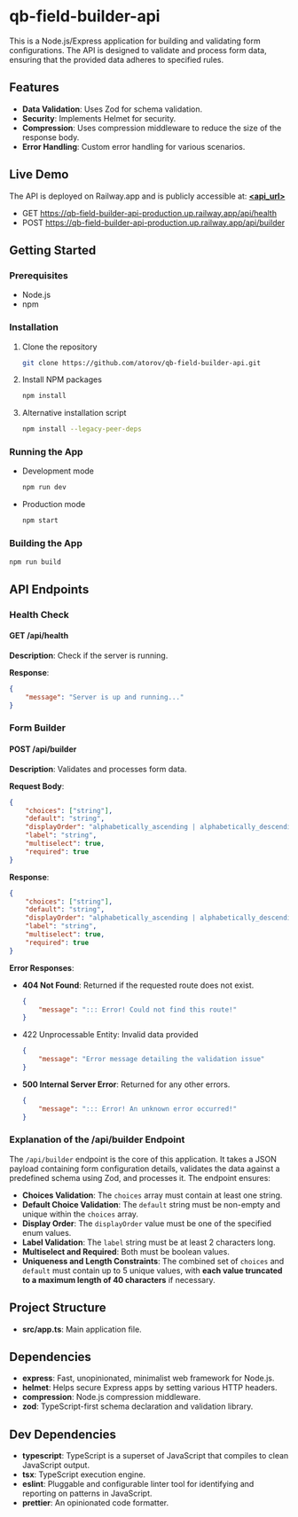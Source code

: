# qb-field-builder-api

This is a Node.js/Express application for building and validating form configurations. The API is designed to validate and process form data, ensuring that the provided data adheres to specified rules.

## Features

-   **Data Validation**: Uses Zod for schema validation.
-   **Security**: Implements Helmet for security.
-   **Compression**: Uses compression middleware to reduce the size of the response body.
-   **Error Handling**: Custom error handling for various scenarios.

## Live Demo

The API is deployed on Railway.app and is publicly accessible at:
**[<api_url>](https://qb-field-builder-api-production.up.railway.app/api/health)**

-   GET <https://qb-field-builder-api-production.up.railway.app/api/health>
-   POST <https://qb-field-builder-api-production.up.railway.app/api/builder>

## Getting Started

### Prerequisites

-   Node.js
-   npm

### Installation

1. Clone the repository

    ```sh
    git clone https://github.com/atorov/qb-field-builder-api.git
    ```

2. Install NPM packages

    ```sh
    npm install
    ```

3. Alternative installation script

    ```sh
    npm install --legacy-peer-deps
    ```

### Running the App

-   Development mode

    ```sh
    npm run dev
    ```

-   Production mode

    ```sh
    npm start
    ```

### Building the App

```sh
npm run build
```

## API Endpoints

### Health Check

#### GET /api/health

**Description**: Check if the server is running.

**Response**:

```json
{
    "message": "Server is up and running..."
}
```

### Form Builder

#### POST /api/builder

**Description**: Validates and processes form data.

**Request Body**:

```json
{
    "choices": ["string"],
    "default": "string",
    "displayOrder": "alphabetically_ascending | alphabetically_descending | predefined | natural_number_ascending | natural_number_descending",
    "label": "string",
    "multiselect": true,
    "required": true
}
```

**Response**:

```json
{
    "choices": ["string"],
    "default": "string",
    "displayOrder": "alphabetically_ascending | alphabetically_descending | predefined | natural_number_ascending | natural_number_descending",
    "label": "string",
    "multiselect": true,
    "required": true
}
```

**Error Responses**:

-   **404 Not Found**: Returned if the requested route does not exist.

    ```json
    {
        "message": "::: Error! Could not find this route!"
    }
    ```

-   422 Unprocessable Entity: Invalid data provided

    ```json
    {
        "message": "Error message detailing the validation issue"
    }
    ```

-   **500 Internal Server Error**: Returned for any other errors.

    ```json
    {
        "message": "::: Error! An unknown error occurred!"
    }
    ```

### Explanation of the /api/builder Endpoint

The `/api/builder` endpoint is the core of this application. It takes a JSON payload containing form configuration details, validates the data against a predefined schema using Zod, and processes it. The endpoint ensures:

-   **Choices Validation**: The `choices` array must contain at least one string.
-   **Default Choice Validation**: The `default` string must be non-empty and unique within the `choices` array.
-   **Display Order**: The `displayOrder` value must be one of the specified enum values.
-   **Label Validation**: The `label` string must be at least 2 characters long.
-   **Multiselect and Required**: Both must be boolean values.
-   **Uniqueness and Length Constraints**: The combined set of `choices` and `default` must contain up to 5 unique values, with **each value truncated to a maximum length of 40 characters** if necessary.

## Project Structure

-   **src/app.ts**: Main application file.

## Dependencies

-   **express**: Fast, unopinionated, minimalist web framework for Node.js.
-   **helmet**: Helps secure Express apps by setting various HTTP headers.
-   **compression**: Node.js compression middleware.
-   **zod**: TypeScript-first schema declaration and validation library.

## Dev Dependencies

-   **typescript**: TypeScript is a superset of JavaScript that compiles to clean JavaScript output.
-   **tsx**: TypeScript execution engine.
-   **eslint**: Pluggable and configurable linter tool for identifying and reporting on patterns in JavaScript.
-   **prettier**: An opinionated code formatter.

```

```
